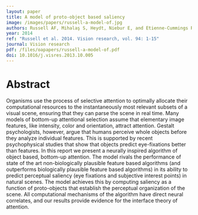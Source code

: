 ```yaml
---
layout: paper
title: A model of proto-object based saliency
image: /images/papers/russell-a-model-of.jpg
authors: Russell AF, Mihalaş S, Heydt, Niebur E, and Etienne-Cummings R.
year: 2014
ref: "Russell et al. 2014. Vision research, vol. 94: 1-15"
journal: Vision research
pdf: /files/oapapers/russell-a-model-of.pdf
doi: 10.1016/j.visres.2013.10.005
---
```


# Abstract
Organisms use the process of selective attention to optimally allocate their computational resources to the instantaneously most relevant subsets of a visual scene, ensuring that they can parse the scene in real time. Many models of bottom-up attentional selection assume that elementary image features, like intensity, color and orientation, attract attention. Gestalt psychologists, however, argue that humans perceive whole objects before they analyze individual features. This is supported by recent psychophysical studies that show that objects predict eye-fixations better than features. In this report we present a neurally inspired algorithm of object based, bottom-up attention. The model rivals the performance of state of the art non-biologically plausible feature based algorithms (and outperforms biologically plausible feature based algorithms) in its ability to predict perceptual saliency (eye fixations and subjective interest points) in natural scenes. The model achieves this by computing saliency as a function of proto-objects that establish the perceptual organization of the scene. All computational mechanisms of the algorithm have direct neural correlates, and our results provide evidence for the interface theory of attention.

